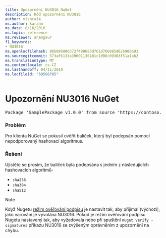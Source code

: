 ```yaml
---
title: Upozornění NU3016 NuGet
description: Kód upozornění NU3016
author: mishra14
ms.author: karann
ms.date: 8/16/2018
ms.topic: reference
ms.reviewer: anangaur
f1_keywords:
- NU3016
ms.openlocfilehash: 8bb89600d372f489683d761d766085d626900a01
ms.sourcegitcommit: 573af6133a39601136181c1d98c09303f51a1ab2
ms.translationtype: MT
ms.contentlocale: cs-CZ
ms.lasthandoff: 04/11/2019
ms.locfileid: "59508785"
---
```

# <a name="nuget-warning-nu3016"></a>Upozornění NU3016 NuGet

<pre>Package 'SamplePackage v1.0.0' from source 'https://contoso.com/index.json': The package hash uses an unsupported hash algorithm.</pre>

### <a name="issue"></a>Problém

Pro klienta NuGet se pokusil ověřit balíček, který byl podepsán pomocí nepodporovaný hashovací algoritmus.


### <a name="solution"></a>Řešení

Ujistěte se prosím, že balíček byla podepsána s jedním z následujících hashovacích algoritmů- 
* `sha256`
* `sha384`
* `sha512`


> [!Note]
> Když Nugetu [režim ověřování podpisu](https://docs.microsoft.com/en-us/nuget/consume-packages/installing-signed-packages#configure-package-signature-requirements) je nastavit tak, aby přijímal (výchozí), jako varování je vyvolána NU3016. Pokud je režim ověřování podpisu Nugetu nastavený tak, aby vyžadovala nebo při spuštění `nuget verify -signatures` příkazu NU3016 se zvýšeným oprávněním z upozornění na chybu. 